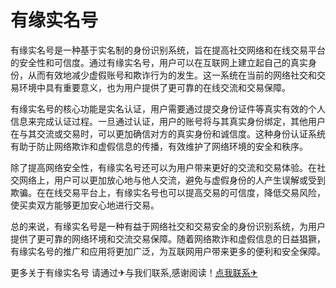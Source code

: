 # 有缘实名号

有缘实名号是一种基于实名制的身份识别系统，旨在提高社交网络和在线交易平台的安全性和可信度。通过有缘实名号，用户可以在互联网上建立起自己的真实身份，从而有效地减少虚假账号和欺诈行为的发生。这一系统在当前的网络社交和交易环境中具有重要意义，也为用户提供了更可靠的在线交流和交易保障。

有缘实名号的核心功能是实名认证，用户需要通过提交身份证件等真实有效的个人信息来完成认证过程。一旦通过认证，用户的账号将与其真实身份绑定，其他用户在与其交流或交易时，可以更加确信对方的真实身份和诚信度。这种身份认证系统有助于防止网络欺诈和虚假信息的传播，有效维护了网络环境的安全和秩序。

除了提高网络安全性，有缘实名号还可以为用户带来更好的交流和交易体验。在社交网络上，用户可以更加放心地与他人交流，避免与虚假身份的人产生误解或受到欺骗。在在线交易平台上，有缘实名号也可以提高交易的可信度，降低交易风险，使买卖双方能够更加安心地进行交易。

总的来说，有缘实名号是一种有益于网络社交和交易安全的身份识别系统，为用户提供了更可靠的网络环境和交流交易保障。随着网络欺诈和虚假信息的日益猖獗，有缘实名号的推广和应用将更加广泛，为互联网用户带来更多的便利和安全保障。

更多关于有缘实名号 请通过✈与我们联系,感谢阅读！[点我联系✈](https://cdn.k02.cc)
